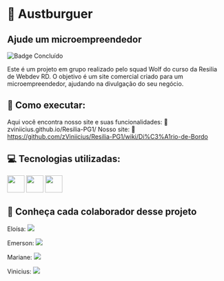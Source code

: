 # :hamburger: Austburguer
## Ajude um microempreendedor       
![Badge Concluído](http://img.shields.io/static/v1?label=STATUS&message=CONCLUÍDO&color=GREEN&style=for-the-badge)

Este é um projeto em grupo realizado pelo squad Wolf do curso da Resilia de Webdev RD. O objetivo é um site comercial criado para um microempreendedor, ajudando na divulgação do seu negócio.

## :wrench:  Como executar:
Aqui você encontra nosso site e suas funcionalidades:
:link:  zviniicius.github.io/Resilia-PG1/
Nosso site:
:link:  https://github.com/zViniicius/Resilia-PG1/wiki/Di%C3%A1rio-de-Bordo

## :computer: Tecnologias utilizadas:
<div>
<img src="https://cdn.jsdelivr.net/gh/devicons/devicon/icons/html5/html5-original.svg" width="40" height="40" />
<img src="https://cdn.jsdelivr.net/gh/devicons/devicon/icons/css3/css3-original.svg" width="40" height="40" />
<img src="https://cdn.jsdelivr.net/gh/devicons/devicon/icons/javascript/javascript-original.svg" width="40" height="40" />
</div>
          
                    
##  :busts_in_silhouette: Conheça cada colaborador desse projeto
<p>Eloísa:   <a href="https://www.linkedin.com/in/eloisa-silva-dev/" target="_blank"><img src="https://img.shields.io/badge/-LinkedIn-%230077B5?style=for-the-badge&logo=linkedin&logoColor=white" target="_blank"></a> </p>

<p>Emerson:   <a href="https://www.linkedin.com/in/emerson-pg/" target="_blank"><img src="https://img.shields.io/badge/-LinkedIn-%230077B5?style=for-the-badge&logo=linkedin&logoColor=white" target="_blank"></a> </p>

<p>Mariane:  <a href="https://www.linkedin.com/in/mari-santos-g-181a6525a/" target="_blank"><img src="https://img.shields.io/badge/-LinkedIn-%230077B5?style=for-the-badge&logo=linkedin&logoColor=white" target="_blank"></a>   </p>

<p>Vinicius:  <a href="https://www.linkedin.com/in/viniicaetano/" target="_blank"><img src="https://img.shields.io/badge/-LinkedIn-%230077B5?style=for-the-badge&logo=linkedin&logoColor=white" target="_blank"></a> </p>

